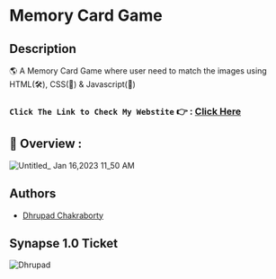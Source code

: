 # Memory Card Game

## Description

🌎 A Memory Card Game where user need to match the images using HTML(🛠️), CSS(🎨) & Javascript(🧠)

### `Click The Link to Check My Webstite` 👉 : [Click Here](https://dhrupad17-memory-card-game.netlify.app/)

## 🔮 Overview :

![Untitled_ Jan 16,2023 11_50 AM](https://user-images.githubusercontent.com/91726340/212611528-7c879144-48d8-4257-b6e7-0c4f5200ae49.gif)


## Authors

* [Dhrupad Chakraborty](https://github.com/dhrupad17)

## Synapse 1.0 Ticket

![Dhrupad](https://user-images.githubusercontent.com/91726340/211203653-48a1b4d7-c88e-4090-a59d-fd7e59dbe98d.png)
